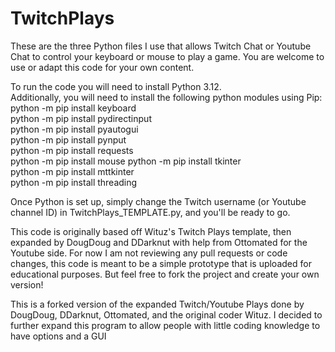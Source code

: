 # TwitchPlays
These are the three Python files I use that allows Twitch Chat or Youtube Chat to control your keyboard or mouse to play a game. You are welcome to use or adapt this code for your own content.

To run the code you will need to install Python 3.12.  
Additionally, you will need to install the following python modules using Pip:  
python -m pip install keyboard  
python -m pip install pydirectinput  
python -m pip install pyautogui  
python -m pip install pynput  
python -m pip install requests  
python -m pip install mouse 
python -m pip install tkinter  
python -m pip install mttkinter  
python -m pip install threading  

Once Python is set up, simply change the Twitch username (or Youtube channel ID) in TwitchPlays_TEMPLATE.py, and you'll be ready to go.

This code is originally based off Wituz's Twitch Plays template, then expanded by DougDoug and DDarknut with help from Ottomated for the Youtube side. For now I am not reviewing any pull requests or code changes, this code is meant to be a simple prototype that is uploaded for educational purposes. But feel free to fork the project and create your own version!

This is a forked version of the expanded Twitch/Youtube Plays done by DougDoug, DDarknut, Ottomated, and the original coder Wituz. I decided to further expand this program to allow people with little coding knowledge to have options and a GUI

